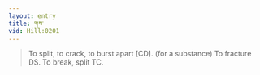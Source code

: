 ```yaml
---
layout: entry
title: གས་
vid: Hill:0201
---
```

> To split, to crack, to burst apart [CD]. (for a substance) To fracture DS. To break, split TC.
